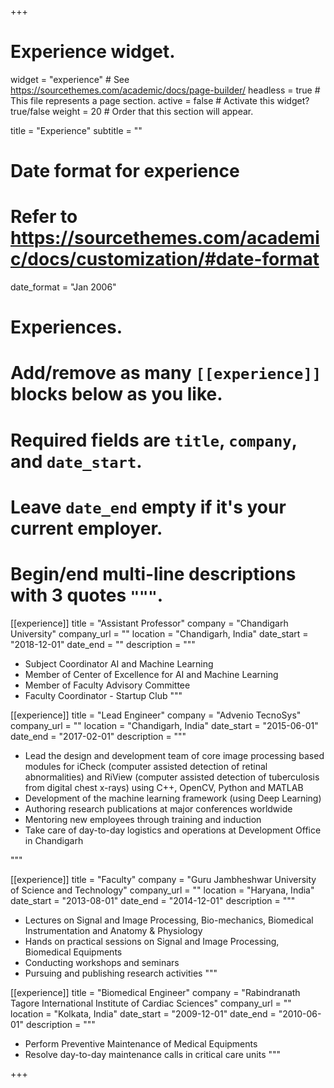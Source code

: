 +++
# Experience widget.
widget = "experience"  # See https://sourcethemes.com/academic/docs/page-builder/
headless = true  # This file represents a page section.
active = false  # Activate this widget? true/false
weight = 20  # Order that this section will appear.

title = "Experience"
subtitle = ""

# Date format for experience
#   Refer to https://sourcethemes.com/academic/docs/customization/#date-format
date_format = "Jan 2006"

# Experiences.
#   Add/remove as many `[[experience]]` blocks below as you like.
#   Required fields are `title`, `company`, and `date_start`.
#   Leave `date_end` empty if it's your current employer.
#   Begin/end multi-line descriptions with 3 quotes `"""`.

[[experience]]
  title = "Assistant Professor"
  company = "Chandigarh University"
  company_url = ""
  location = "Chandigarh, India"
  date_start = "2018-12-01"
  date_end = ""
  description = """
    
  * Subject Coordinator AI and Machine Learning
  * Member of Center of Excellence for AI and Machine Learning
  * Member of Faculty Advisory Committee
  * Faculty Coordinator - Startup Club
  """

[[experience]]
  title = "Lead Engineer"
  company = "Advenio TecnoSys"
  company_url = ""
  location = "Chandigarh, India"
  date_start = "2015-06-01"
  date_end = "2017-02-01"
  description = """
  
  * Lead the design and development team of core image processing based modules for iCheck (computer assisted detection of retinal abnormalities) and RiView (computer assisted detection of tuberculosis from digital chest x-rays) using C++, OpenCV, Python and MATLAB
  * Development of the machine learning framework (using Deep Learning)
  * Authoring research publications at major conferences worldwide
  * Mentoring new employees through training and induction
  * Take care of day-to-day logistics and operations at Development Office in Chandigarh

  """

[[experience]]
  title = "Faculty"
  company = "Guru Jambheshwar University of Science and Technology"
  company_url = ""
  location = "Haryana, India"
  date_start = "2013-08-01"
  date_end = "2014-12-01"
  description = """
  
  * Lectures on Signal and Image Processing, Bio-mechanics, Biomedical Instrumentation and Anatomy & Physiology
  * Hands on practical sessions on Signal and Image Processing, Biomedical Equipments
  * Conducting workshops and seminars
  * Pursuing and publishing research activities
  """

[[experience]]
  title = "Biomedical Engineer"
  company = "Rabindranath Tagore International Institute of Cardiac Sciences"
  company_url = ""
  location = "Kolkata, India"
  date_start = "2009-12-01"
  date_end = "2010-06-01"
  description = """
  
  * Perform Preventive Maintenance of Medical Equipments
  * Resolve day-to-day maintenance calls in critical care units
  """

+++
